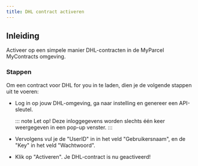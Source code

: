 ```yaml
---
title: DHL contract activeren
---
```


## Inleiding

Activeer op een simpele manier DHL-contracten in de MyParcel MyContracts omgeving.

### Stappen

Om een contract voor DHL for you in te laden, dien je de volgende stappen uit te voeren:

- Log in op jouw DHL-omgeving, ga naar instelling en genereer een API-sleutel.
  <MPImg src="/backoffice/dhl/api_sleutel.png" alt="De DHL API sleutel" />

  ::: note Let op!
  Deze inloggegevens worden slechts één keer weergegeven in een pop-up venster.
  :::

- Vervolgens vul je de "UserID" in in het veld "Gebruikersnaam", en de "Key" in het veld "Wachtwoord".
  <MPImg src="/backoffice/dhl/dhl_for_you.png" alt="DHL credentials invoeren in de MyParcel Backoffice" />

- Klik op "Activeren". Je DHL-contract is nu geactiveerd!
